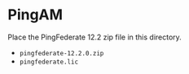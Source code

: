 # PingAM

Place the PingFederate 12.2 zip file in this directory.

- `pingfederate-12.2.0.zip`
- `pingfederate.lic`